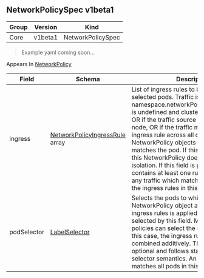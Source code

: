 ## NetworkPolicySpec v1beta1

Group        | Version     | Kind
------------ | ---------- | -----------
Core | v1beta1 | NetworkPolicySpec

> Example yaml coming soon...





<aside class="notice">
Appears In  <a href="#networkpolicy-v1beta1">NetworkPolicy</a> </aside>

Field        | Schema     | Description
------------ | ---------- | -----------
ingress | [NetworkPolicyIngressRule](#networkpolicyingressrule-v1beta1) array | List of ingress rules to be applied to the selected pods. Traffic is allowed to a pod if namespace.networkPolicy.ingress.isolation is undefined and cluster policy allows it, OR if the traffic source is the pod's local node, OR if the traffic matches at least one ingress rule across all of the NetworkPolicy objects whose podSelector matches the pod. If this field is empty then this NetworkPolicy does not affect ingress isolation. If this field is present and contains at least one rule, this policy allows any traffic which matches at least one of the ingress rules in this list.
podSelector | [LabelSelector](#labelselector-unversioned) | Selects the pods to which this NetworkPolicy object applies.  The array of ingress rules is applied to any pods selected by this field. Multiple network policies can select the same set of pods.  In this case, the ingress rules for each are combined additively. This field is NOT optional and follows standard label selector semantics. An empty podSelector matches all pods in this namespace.

